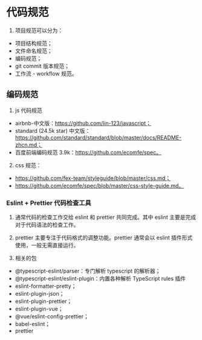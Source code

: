 # 代码规范

1. 项目规范可以分为：

- 项目结构规范；
- 文件命名规范；
- 编码规范；
- git commit 版本规范；
- 工作流 - workflow 规范。

## 编码规范

1. js 代码规范

- airbnb-中文版：https://github.com/lin-123/javascript；
- standard (24.5k star) 中文版：https://github.com/standard/standard/blob/master/docs/README-zhcn.md；
- 百度前端编码规范 3.9k：https://github.com/ecomfe/spec。

2. css 规范：

- https://github.com/fex-team/styleguide/blob/master/css.md；
- https://github.com/ecomfe/spec/blob/master/css-style-guide.md。

### Eslint + Prettier 代码检查工具

1. 通常代码的检查工作交给 eslint 和 prettier 共同完成。其中 eslint 主要是完成对于代码语法的检查工作。

2. prettier 主要专注于代码格式的调整功能。prettier 通常会以 eslint 插件形式使用，一般无需直接运行。

3. 相关的包

- @typescript-eslint/parser：专门解析 typescript 的解析器；
- @typescript-eslint/eslint-plugin：内置各种解析 TypeScript rules 插件
- eslint-formatter-pretty；
- eslint-plugin-json；
- eslint-plugin-prettier；
- eslint-plugin-vue；
- @vue/eslint-config-prettier；
- babel-eslint；
- prettier
